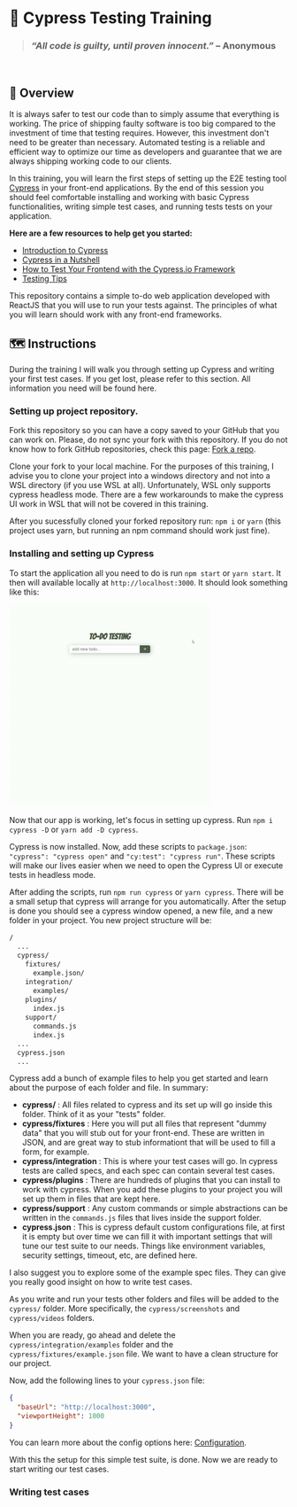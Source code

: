 # :evergreen_tree: Cypress Testing Training

> ### *“All code is guilty, until proven innocent.”* – Anonymous
<br>

## :eyes: Overview
It is always safer to test our code than to simply assume that everything is working. The price of shipping faulty software is too big compared to the investment of time that testing requires. However, this investment don't need to be greater than necessary. Automated testing is a reliable and efficient way to optimize our time as developers and guarantee that we are always shipping working code to our clients.

In this training, you will learn the first steps of setting up the E2E testing tool [Cypress](https://www.cypress.io/) in your front-end applications. By the end of this session you should feel comfortable installing and working with basic Cypress functionalities, writing simple test cases, and running tests tests on your application.

**Here are a few resources to help get you started:**
 - [Introduction to Cypress](https://docs.cypress.io/guides/core-concepts/introduction-to-cypress.html#Cypress-Can-Be-Simple-Sometimes)
 - [Cypress in a Nutshell](https://www.youtube.com/watch?reload=9&v=LcGHiFnBh3Y)
 - [How to Test Your Frontend with the Cypress.io Framework](https://medium.com/free-code-camp/how-to-test-your-frontend-with-the-cypress-io-framework-f048070f4330)
 - [Testing Tips](./assets/testing-tips.md)

This repository contains a simple to-do web application developed with ReactJS that you will use to run your tests against. The principles of what you will learn should work with any front-end frameworks.

 ## :world_map: Instructions

During the training I will walk you through setting up Cypress and writing your first test cases. If you get lost, please refer to this section. All information you need will be found here.

### **Setting up project repository**.

Fork this repository so you can have a copy saved to your GitHub that you can work on. Please, do not sync your fork with this repository. If you do not know how to fork GitHub repositories, check this page: [Fork a repo](https://docs.github.com/en/free-pro-team@latest/github/getting-started-with-github/fork-a-repo).

Clone your fork to your local machine. For the purposes of this training, I advise you to clone your project into a windows directory and not into a WSL directory (if you use WSL at all). Unfortunately, WSL only supports cypress headless mode. There are a few workarounds to make the cypress UI work in WSL that will not be covered in this training.

After you sucessfully cloned your forked repository run: `npm i` or `yarn` (this project uses yarn, but running an npm command should work just fine).

### **Installing and setting up Cypress**

To start the application all you need to do is run `npm start` or `yarn start`. It then will available locally at `http://localhost:3000`. It should look something like this:

![](./assets/todo-testing.gif)

Now that our app is working, let's focus in setting up cypress. Run `npm i cypress -D` or `yarn add -D cypress`.

Cypress is now installed. Now, add these scripts to `package.json`: `"cypress": "cypress open"` and `"cy:test": "cypress run"`. These scripts will make our lives easier when we need to open the Cypress UI or execute tests in headless mode.

After adding the scripts, run `npm run cypress` or `yarn cypress`. There will be a small setup that cypress will arrange for you automatically. After the setup is done you should see a cypress window opened, a new file, and a new folder in your project. You new project structure will be:

```
/
  ...
  cypress/
    fixtures/
      example.json/
    integration/
      examples/
    plugins/
      index.js
    support/
      commands.js
      index.js
  ...
  cypress.json
  ...  
```

Cypress add a bunch of example files to help you get started and learn about the purpose of each folder and file. In summary:

- **cypress/** : All files related to cypress and its set up will go inside this folder. Think of it as your "tests" folder.
- **cypress/fixtures** : Here you will put all files that represent "dummy data" that you will stub out for your front-end. These are written in JSON, and are great way to stub informationt that will be used to fill a form, for example.
- **cypress/integration** : This is where your test cases will go. In cypress tests are called specs, and each spec can contain several test cases.
- **cypress/plugins** : There are hundreds of plugins that you can install to work with cypress. When you add these plugins to your project you will set up them in files that are kept here.
- **cypress/support** : Any custom commands or simple abstractions can be written in the `commands.js` files that lives inside the support folder.
- **cypress.json** : This is cypress default custom configurations file, at first it is empty but over time we can fill it with important settings that will tune our test suite to our needs. Things like environment variables, security settings, timeout, etc, are defined here.

I also suggest you to explore some of the example spec files. They can give you really good insight on how to write test cases.

As you write and run your tests other folders and files will be added to the `cypress/` folder. More specifically, the `cypress/screenshots` and `cypress/videos` folders.

When you are ready, go ahead and delete the `cypress/integration/examples` folder and the `cypress/fixtures/example.json` file. We want to have a clean structure for our project.

Now, add the following lines to your `cypress.json` file:
```json
{
  "baseUrl": "http://localhost:3000",
  "viewportHeight": 1000
}
```

You can learn more about the config options here: [Configuration](https://docs.cypress.io/guides/references/configuration.html#Options).

With this the setup for this simple test suite, is done. Now we are ready to start writing our test cases.

### **Writing test cases**